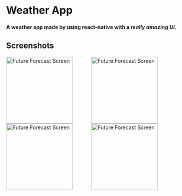 # Weather App
#### A weather app made by using react-native with a *really amazing UI*.

## Screenshots

<img src="https://i.ibb.co/F5xxNcs/Img2.jpg" 
     alt="Future Forecast Screen"  
     style="float: left;margin-right: 50px" 
     width="180"/><img src="https://i.ibb.co/yBJ1JnG/Img3.jpg" 
     alt="Future Forecast Screen" 
     width="180" 
     style="float:left;margin-right:50px"/><img src="https://i.ibb.co/D7nqRRK/Img4.jpg" 
     alt="Future Forecast Screen" 
     width="180" 
     style="float:left;margin-right:50px"/><img src="https://i.ibb.co/mC8YWC6/Img1.jpg" 
     alt="Future Forecast Screen" 
     width="180" 
     style="float:left ;margin-right:50px"/>
